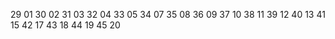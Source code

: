 29 01
30 02
31 03
32 04
33 05
34 07
35 08
36 09
37 10
38 11
39 12
40 13
41 15
42 17
43 18
44 19
45 20
